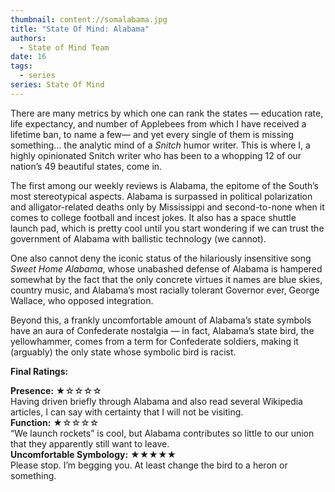 ```yaml
---
thumbnail: content://somalabama.jpg
title: "State Of Mind: Alabama"
authors:
  - State of Mind Team
date: 16
tags:
  - series
series: State Of Mind
---
```


There are many metrics by which one can rank the states — education rate, life expectancy, and number of Applebees from which I have received a lifetime ban, to name a few— and yet every single of them is missing something… the analytic mind of a *Snitch* humor writer. This is where I, a highly opinionated Snitch writer who has been to a whopping 12 of our nation’s 49 beautiful states, come in.

The first among our weekly reviews is Alabama, the epitome of the South’s most stereotypical aspects. Alabama is surpassed in political polarization and alligator-related deaths only by Mississippi and second-to-none when it comes to college football and incest jokes. It also has a space shuttle launch pad, which is pretty cool until you start wondering if we can trust the government of Alabama with ballistic technology (we cannot).

One also cannot deny the iconic status of the hilariously insensitive song *Sweet Home Alabama*, whose unabashed defense of Alabama is hampered somewhat by the fact that the only concrete virtues it names are blue skies, country music, and Alabama’s most racially tolerant Governor ever, George Wallace, who opposed integration. 

Beyond this, a frankly uncomfortable amount of Alabama’s state symbols have an aura of Confederate nostalgia — in fact, Alabama’s state bird, the yellowhammer, comes from a term for Confederate soldiers, making it (arguably) the only state whose symbolic bird is racist.

**Final Ratings:**

**Presence:** ★☆☆☆☆\
Having driven briefly through Alabama and also read several Wikipedia articles, I can say with certainty that I will not be visiting.\
**Function:** ★☆☆☆☆\
“We launch rockets” is cool, but Alabama contributes so little to our union that they apparently still want to leave.\
**Uncomfortable Symbology:** ★★★★★\
Please stop. I’m begging you. At least change the bird to a heron or something.
